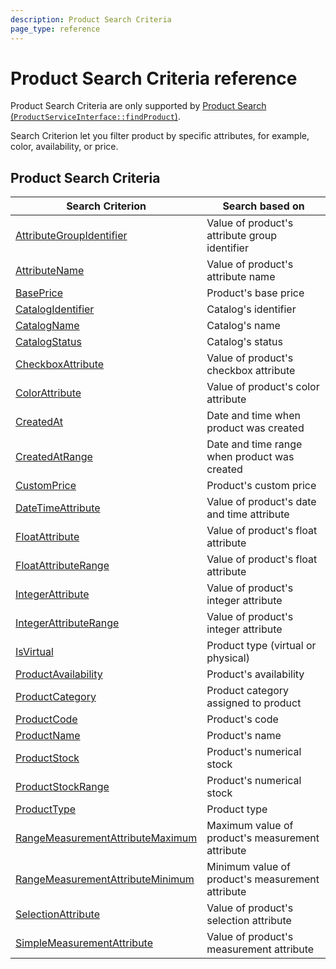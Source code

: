 ```yaml
---
description: Product Search Criteria
page_type: reference
---
```


# Product Search Criteria reference

Product Search Criteria are only supported by [Product Search (`ProductServiceInterface::findProduct`)](product_api.md#products).

Search Criterion let you filter product by specific attributes, for example, color, availability, or price.

## Product Search Criteria

|Search Criterion|Search based on|
|-----|-----|
|[AttributeGroupIdentifier](attributegroupidentifier_criterion.md)|Value of product's attribute group identifier|
|[AttributeName](attributename_criterion.md)|Value of product's attribute name|
|[BasePrice](baseprice_criterion.md)|Product's base price|
|[CatalogIdentifier](catalogidentifier_criterion.md)|Catalog's identifier|
|[CatalogName](catalogname_criterion.md)|Catalog's name|
|[CatalogStatus](catalogstatus_criterion.md)|Catalog's status|
|[CheckboxAttribute](checkboxattribute_criterion.md)|Value of product's checkbox attribute|
|[ColorAttribute](colorattribute_criterion.md)|Value of product's color attribute|
|[CreatedAt](createdat_criterion.md)|Date and time when product was created|
|[CreatedAtRange](createdatrange_criterion.md)|Date and time range when product was created|
|[CustomPrice](customprice_criterion.md)|Product's custom price|
|[DateTimeAttribute](datetimeattribute_criterion.md)|Value of product's date and time attribute|
|[FloatAttribute](floatattribute_criterion.md)|Value of product's float attribute|
|[FloatAttributeRange](floatattributerange_criterion.md)|Value of product's float attribute|
|[IntegerAttribute](integerattribute_criterion.md)|Value of product's integer attribute|
|[IntegerAttributeRange](integerattributerange_criterion.md)|Value of product's integer attribute|
|[IsVirtual](isvirtual_criterion.md)|Product type (virtual or physical)|
|[ProductAvailability](productavailability_criterion.md)|Product's availability|
|[ProductCategory](productcategory_criterion.md)|Product category assigned to product|
|[ProductCode](productcode_criterion.md)|Product's code|
|[ProductName](productname_criterion.md)|Product's name|
|[ProductStock](productstock_criterion.md)|Product's numerical stock|
|[ProductStockRange](productstockrange_criterion.md)|Product's numerical stock|
|[ProductType](producttype_criterion.md)|Product type|
|[RangeMeasurementAttributeMaximum](rangemeasurementattributemaximum_criterion.md)|Maximum value of product's measurement attribute|
|[RangeMeasurementAttributeMinimum](rangemeasurementattributeminimum_criterion.md)|Minimum value of product's measurement attribute|
|[SelectionAttribute](selectionattribute_criterion.md)|Value of product's selection attribute|
|[SimpleMeasurementAttribute](simplemeasurementattribute_criterion.md)|Value of product's measurement attribute|

